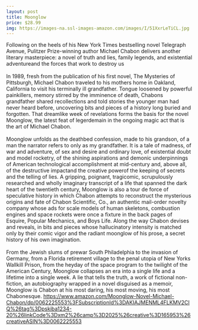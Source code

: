 ```yaml
--- 
layout: post 
title: Moonglow
price: $28.99
img: https://images-na.ssl-images-amazon.com/images/I/51XxrLeTiCL.jpg
--- 
```

Following on the heels of his New York Times bestselling novel Telegraph Avenue, Pulitzer Prize-winning author Michael Chabon delivers another literary masterpiece: a novel of truth and lies, family legends, and existential adventureand the forces that work to destroy us<br><br>In 1989, fresh from the publication of his first novel, The Mysteries of Pittsburgh, Michael Chabon traveled to his mothers home in Oakland, California to visit his terminally ill grandfather. Tongue loosened by powerful painkillers, memory stirred by the imminence of death, Chabons grandfather shared recollections and told stories the younger man had never heard before, uncovering bits and pieces of a history long buried and forgotten. That dreamlike week of revelations forms the basis for the novel Moonglow, the latest feat of legerdemain in the ongoing magic act that is the art of Michael Chabon. <br><br>Moonglow unfolds as the deathbed confession, made to his grandson, of a man the narrator refers to only as my grandfather. It is a tale of madness, of war and adventure, of sex and desire and ordinary love, of existential doubt and model rocketry, of the shining aspirations and demonic underpinnings of American technological accomplishment at mid-century and, above all, of the destructive impactand the creative powerof the keeping of secrets and the telling of lies. A gripping, poignant, tragicomic, scrupulously researched and wholly imaginary transcript of a life that spanned the dark heart of the twentieth century, Moonglow is also a tour de force of speculative history in which Chabon attempts to reconstruct the mysterious origins and fate of Chabon Scientific, Co., an authentic mail-order novelty company whose ads for scale models of human skeletons, combustion engines and space rockets were once a fixture in the back pages of Esquire, Popular Mechanics, and Boys Life. Along the way Chabon devises and reveals, in bits and pieces whose hallucinatory intensity is matched only by their comic vigor and the radiant moonglow of his prose, a secret history of his own imagination.<br><br>From the Jewish slums of prewar South Philadelphia to the invasion of Germany, from a Florida retirement village to the penal utopia of New Yorks Wallkill Prison, from the heyday of the space program to the twilight of the American Century, Moonglow collapses an era into a single life and a lifetime into a single week. A lie that tells the truth, a work of fictional non-fiction, an autobiography wrapped in a novel disguised as a memoir, Moonglow is Chabon at his most daring, his most moving, his most Chabonesque.
https://www.amazon.com/Moonglow-Novel-Michael-Chabon/dp/0062225553%3FSubscriptionId%3DAKIAJMENML4FLKMV2CIQ%26tag%3Dpskiba1234-20%26linkCode%3Dxm2%26camp%3D2025%26creative%3D165953%26creativeASIN%3D0062225553
